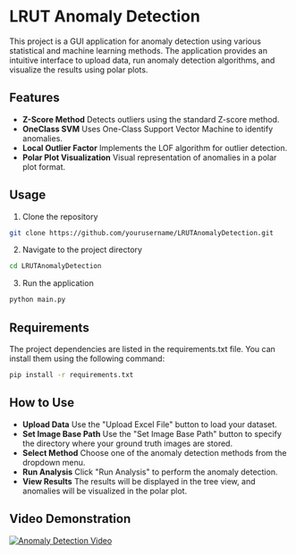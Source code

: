 # LRUT Anomaly Detection

This project is a GUI application for anomaly detection using various statistical and machine learning methods. The application provides an intuitive interface to upload data, run anomaly detection algorithms, and visualize the results using polar plots.

## Features

- **Z-Score Method** Detects outliers using the standard Z-score method.
- **OneClass SVM** Uses One-Class Support Vector Machine to identify anomalies.
- **Local Outlier Factor** Implements the LOF algorithm for outlier detection.
- **Polar Plot Visualization** Visual representation of anomalies in a polar plot format.

## Usage
1. Clone the repository

```bash
git clone https://github.com/yourusername/LRUTAnomalyDetection.git
```

2. Navigate to the project directory

```bash
cd LRUTAnomalyDetection
```

3. Run the application

```bash
python main.py
```
## Requirements
The project dependencies are listed in the requirements.txt file. You can install them using  the following command:

```bash
pip install -r requirements.txt
```

## How to Use
- **Upload Data** Use the "Upload Excel File" button to load your dataset.
- **Set Image Base Path** Use the "Set Image Base Path" button to specify the directory where your ground truth images are stored.
- **Select Method** Choose one of the anomaly detection methods from the dropdown menu.
- **Run Analysis** Click "Run Analysis" to perform the anomaly detection.
- **View Results** The results will be displayed in the tree view, and anomalies will be visualized in the polar plot.

## Video Demonstration
[![Anomaly Detection Video](https://img.youtube.com/vi/WcK0Z95NF1c/0.jpg)](https://www.youtube.com/watch?v=WcK0Z95NF1c)

